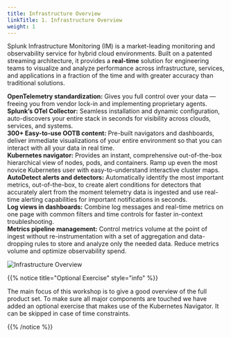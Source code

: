 ```yaml
---
title: Infrastructure Overview
linkTitle: 1. Infrastructure Overview
weight: 1
---
```


Splunk Infrastructure Monitoring (IM) is a market-leading monitoring and observability service for hybrid cloud environments. Built on a patented streaming architecture, it provides a **real-time** solution for engineering teams to visualize and analyze performance across infrastructure, services, and applications in a fraction of the time and with greater accuracy than traditional solutions.

**OpenTelemetry standardization:** Gives you full control over your data — freeing you from vendor lock-in and implementing proprietary agents.  
**Splunk’s OTel Collector:** Seamless installation and dynamic configuration, auto-discovers your entire stack in seconds for visibility across clouds, services, and systems.  
**300+ Easy-to-use OOTB content:** Pre-built navigators and dashboards, deliver immediate visualizations of your entire environment so that you can interact with all your data in real time.  
**Kubernetes navigator:** Provides an instant, comprehensive out-of-the-box hierarchical view of nodes, pods, and containers. Ramp up even the most novice Kubernetes user with easy-to-understand interactive cluster maps.  
**AutoDetect alerts and detectors:** Automatically identify the most important metrics, out-of-the-box, to create alert conditions for detectors that accurately alert from the moment telemetry data is ingested and use real-time alerting capabilities for important notifications in seconds.  
**Log views in dashboards:** Combine log messages and real-time metrics on one page with common filters and time controls for faster in-context troubleshooting.  
**Metrics pipeline management:** Control metrics volume at the point of ingest without re-instrumentation with a set of aggregation and data-dropping rules to store and analyze only the needed data. Reduce metrics volume and optimize observability spend.  

![Infrastructure Overview](../images/infrastructure-overview.png)

{{% notice title="Optional Exercise" style="info" %}}

The main focus of this workshop is to give a good overview of the full product set. To make sure all major components are touched we have added an optional exercise that makes use of the Kubernetes Navigator. It can be skipped in case of time constraints.

{{% /notice %}}
